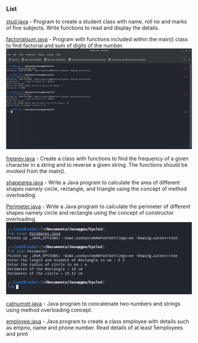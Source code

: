 ### List 

[stud.java](https://github.com/ashwin417/JavaS3/blob/main/Cycle3/stud.java) - Program to create a student class with name, roll no and marks of five
            subjects. Write functions to read and display the details.
            
[factorialsum.java](https://github.com/ashwin417/JavaS3/blob/main/Cycle3/factorialsum.java) - Program with functions included within the main() class to find factorial
                    and sum of digits of the number.
![](https://github.com/ashwin417/JavaS3/blob/main/Output/Cycle3/factorialsum.png)
                    
[freqrev.java](https://github.com/ashwin417/JavaS3/blob/main/Cycle3/freqrev.java) - Create a class with functions to find the frequency of a given character
               in a string and to reverse a given string. The functions should be invoked
               from the main().     
               
[shapearea.java](https://github.com/ashwin417/JavaS3/blob/main/Cycle3/shapearea.java) - Write a Java program to calculate the area of different shapes namely
                 circle, rectangle, and triangle using the concept of method overloading.
                 
[Perimeter.java](https://github.com/ashwin417/JavaS3/blob/main/Cycle3/Perimeter.java) - Write a Java program to calculate the perimeter of different shapes
                 namely circle and rectangle using the concept of constructor overloading.   
 ![](https://github.com/ashwin417/JavaS3/blob/main/Output/Cycle3/Perimeter.png)               
                 
[catnumstr.java](https://github.com/ashwin417/JavaS3/blob/main/Cycle3/catnumstr.java) - Java program to concatenate two numbers and strings using method
                 overloading concept.  
                 
[employee.java](https://github.com/ashwin417/JavaS3/blob/main/Cycle3/employee.java) - Java program to create a class employee with details such as empno,
                name and phone number. Read details of at least 5employees and print                 
